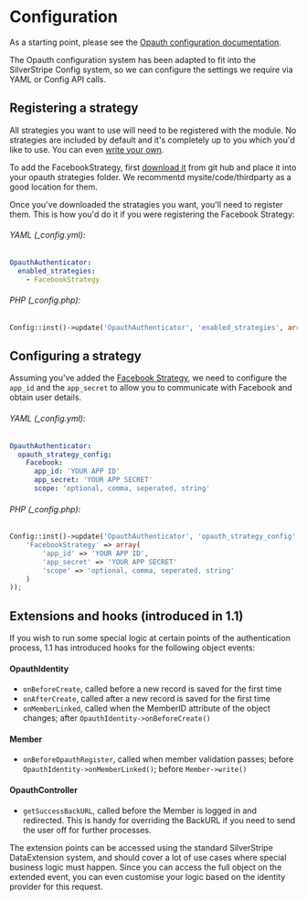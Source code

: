 # Configuration

As a starting point, please see the [Opauth configuration documentation](https://github.com/opauth/opauth/wiki/Opauth-configuration).

The Opauth configuration system has been adapted to fit into the SilverStripe Config system, so we can configure the settings we require via YAML or Config API calls.

## Registering a strategy
All strategies you want to use will need to be registered with the module. No strategies are included by default and it's completely up to you which you'd like to use. You can even [write your own](https://github.com/opauth/opauth/wiki/Strategy-Contribution-Guide).

To add the FacebookStrategy, first [download it](https://github.com/opauth/facebook#getting-started) from git hub and place it into your opauth strategies folder. We recommentd mysite/code/thirdparty as a good location for them.

Once you've downloaded the stratagies you want, you'll need to register them. This is how you'd do it if you were registering the Facebook Strategy:

###### YAML (_config.yml):
```yml
OpauthAuthenticator:
  enabled_strategies:
    - FacebookStrategy
```

###### PHP (_config.php):
```php
Config::inst()->update('OpauthAuthenticator', 'enabled_strategies', array('FacebookStrategy'));
```

## Configuring a strategy

Assuming you've added the [Facebook Strategy](https://github.com/opauth/facebook), we need to configure the `app_id` and the `app_secret` to allow you to communicate with Facebook and obtain user details.

###### YAML (_config.yml):
```yml
OpauthAuthenticator:
  opauth_strategy_config:
    Facebook:
      app_id: 'YOUR APP ID'
      app_secret: 'YOUR APP SECRET'
	  scope: 'optional, comma, seperated, string'
```
###### PHP (_config.php):
```php
Config::inst()->update('OpauthAuthenticator', 'opauth_strategy_config', array(
	'FacebookStrategy' => array(
		'app_id' => 'YOUR APP ID',
		'app_secret' => 'YOUR APP SECRET'
		'scope' => 'optional, comma, seperated, string'
	)
));
```

## Extensions and hooks (introduced in 1.1)

If you wish to run some special logic at certain points of the authentication process, 1.1 has introduced hooks for the following object events:

#### OpauthIdentity
* `onBeforeCreate`, called before a new record is saved for the first time
* `onAfterCreate`, called after a new record is saved for the first time
* `onMemberLinked`, called when the MemberID attribute of the object changes; after `OpauthIdentity->onBeforeCreate()`

#### Member
* `onBeforeOpauthRegister`, called when member validation passes; before `OpauthIdentity->onMemberLinked()`; before `Member->write()`

#### OpauthController
* `getSuccessBackURL`, called before the Member is logged in and redirected. This is handy for overriding the BackURL if you need to send the user off for further processes.

The extension points can be accessed using the standard SilverStripe DataExtension system, and should cover a lot of use cases where special business logic must happen.
Since you can access the full object on the extended event, you can even customise your logic based on the identity provider for this request.
